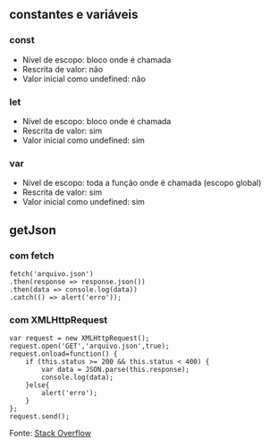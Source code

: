 ## constantes e variáveis

### const

- Nível de escopo: bloco onde é chamada
- Rescrita de valor: não
- Valor inicial como undefined: não

### let

- Nível de escopo: bloco onde é chamada
- Rescrita de valor: sim
- Valor inicial como undefined: sim

### var

- Nível de escopo: toda a função onde é chamada (escopo global)
- Rescrita de valor: sim
- Valor inicial como undefined: sim

## getJson
### com fetch
```
fetch('arquivo.json')
.then(response => response.json())
.then(data => console.log(data))
.catch(() => alert('erro'));
```
### com XMLHttpRequest
```
var request = new XMLHttpRequest();
request.open('GET','arquivo.json',true);
request.onload=function() {
	if (this.status >= 200 && this.status < 400) {
		var data = JSON.parse(this.response);
		console.log(data);
	}else{
		alert('erro');
	}
};
request.send();
```

Fonte: [Stack Overflow](https://stackoverflow.com/a/56474873)

